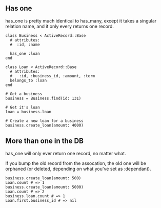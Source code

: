 Has one
-------

has_one is pretty much identical to has_many, except it takes a singular relation name, and it only every returns one record.

````
class Business < ActiveRecord::Base
  # attributes:
  #  :id, :name

  has_one :loan
end

class Loan < ActiveRecord::Base
  # attributes:
  #   :id, :business_id, :amount, :term
  belongs_to :loan
end

# Get a business
business = Business.find(id: 131)

# Get it's loan
loan = business.loan

# Create a new loan for a business
business.create_loan(amount: 4000)
````

More than one in the DB
-----------------------

has_one will only ever return one record, no matter what.

If you bump the old record from the assocation, the old one will be orphaned (or deleted, depending on what you've set as :dependant).

````
business.create_loan(amount: 500)
Loan.count # => 1
business.create_loan(amount: 5000)
Loan.count # => 2
business.loan.count # => 1
Loan.first.business_id # => nil
````
